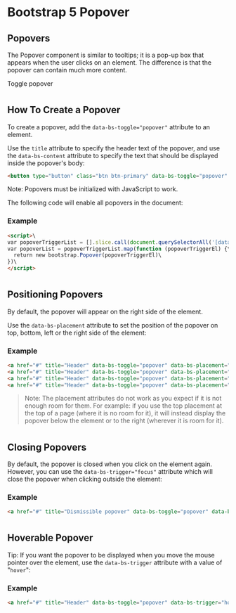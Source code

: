 Bootstrap 5 Popover
===================

Popovers
--------

The Popover component is similar to tooltips; it is a pop-up box that appears when the user clicks on an element. The difference is that the popover can contain much more content.

Toggle popover

#

How To Create a Popover
-----------------------

To create a popover, add the `data-bs-toggle="popover"` attribute to an element.

Use the `title` attribute to specify the header text of the popover, and use the `data-bs-content` attribute to specify the text that should be displayed inside the popover's body:
``` html
<button type="button" class="btn btn-primary" data-bs-toggle="popover" title="Popover Header" data-bs-content="Some content inside the popover">Toggle popover</button>
```
Note: Popovers must be initialized with JavaScript to work.

The following code will enable all popovers in the document:

### Example
``` html
<script>\
var popoverTriggerList = [].slice.call(document.querySelectorAll('[data-bs-toggle="popover"]'))\
var popoverList = popoverTriggerList.map(function (popoverTriggerEl) {\
  return new bootstrap.Popover(popoverTriggerEl)\
})\
</script>
```
 
#

#

Positioning Popovers
--------------------

By default, the popover will appear on the right side of the element.

Use the `data-bs-placement` attribute to set the position of the popover on top, bottom, left or the right side of the element:

### Example
``` html
<a href="#" title="Header" data-bs-toggle="popover" data-bs-placement="top" data-content="Content">Top</a>\
<a href="#" title="Header" data-bs-toggle="popover" data-bs-placement="bottom" data-content="Content">Bottom</a>\
<a href="#" title="Header" data-bs-toggle="popover" data-bs-placement="left" data-content="Content">Left</a>\
<a href="#" title="Header" data-bs-toggle="popover" data-bs-placement="right" data-content="Content">Right</a>
```
 
> Note: The placement attributes do not work as you expect if it is not enough room for them. For example: if you use the top placement at the top of a page (where it is no room for it), it will instead display the popover below the element or to the right (wherever it is room for it).

#

Closing Popovers
----------------

By default, the popover is closed when you click on the element again. However, you can use the `data-bs-trigger="focus"` attribute which will close the popover when clicking outside the element:

### Example
``` html
<a href="#" title="Dismissible popover" data-bs-toggle="popover" data-bs-trigger="focus" data-bs-content="Click anywhere in the document to close this popover">Click me</a>
```
 
#

Hoverable Popover
-----------------

Tip: If you want the popover to be displayed when you move the mouse pointer over the element, use the `data-bs-trigger` attribute with a value of "`hover`":

### Example
``` html
<a href="#" title="Header" data-bs-toggle="popover" data-bs-trigger="hover" data-bs-content="Popover text">Hover over me</a>
```